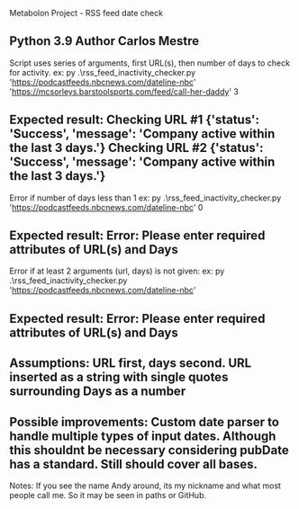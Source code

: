 Metabolon Project - RSS feed date check

Python 3.9
Author Carlos Mestre
---------------------
Script uses series of arguments, first URL(s), then number of days to check for activity.
ex: 
py .\rss_feed_inactivity_checker.py 'https://podcastfeeds.nbcnews.com/dateline-nbc' 'https://mcsorleys.barstoolsports.com/feed/call-her-daddy' 3

Expected result:
Checking URL #1
{'status': 'Success', 'message': 'Company active within the last 3 days.'}
Checking URL #2
{'status': 'Success', 'message': 'Company active within the last 3 days.'}
---------------------
Error if number of days less than 1
ex: 
py .\rss_feed_inactivity_checker.py 'https://podcastfeeds.nbcnews.com/dateline-nbc' 0

Expected result: 
Error: Please enter required attributes of URL(s) and Days
---------------------
Error if at least 2 arguments (url, days) is not given:
ex: 
py .\rss_feed_inactivity_checker.py 'https://podcastfeeds.nbcnews.com/dateline-nbc'

Expected result:
Error: Please enter required attributes of URL(s) and Days
---------------------
Assumptions:
URL first, days second.
URL inserted as a string with single quotes surrounding
Days as a number
---------------------
Possible improvements:
Custom date parser to handle multiple types of input dates. Although this shouldnt be necessary considering pubDate has a standard. Still should cover all bases.
---------------------
Notes:
If you see the name Andy around, its my nickname and what most people call me. So it may be seen in paths or GitHub.
